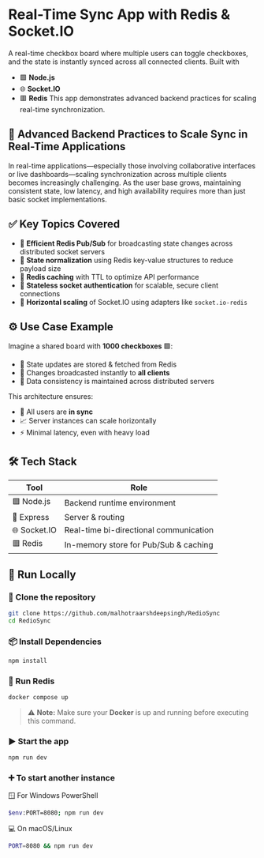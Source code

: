 # Real-Time Sync App with Redis & Socket.IO

A real-time checkbox board where multiple users can toggle checkboxes, and the state is instantly synced across all connected clients. 
Built with 
- 🟩 **Node.js**
- 🌐 **Socket.IO**
- 🟥 **Redis**
This app demonstrates advanced backend practices for scaling real-time synchronization.

## 🚀 Advanced Backend Practices to Scale Sync in Real-Time Applications

In real-time applications—especially those involving collaborative interfaces or live dashboards—scaling synchronization across multiple clients becomes increasingly challenging. As the user base grows, maintaining consistent state, low latency, and high availability requires more than just basic socket implementations.

## ✅ Key Topics Covered

- 📡 **Efficient Redis Pub/Sub** for broadcasting state changes across distributed socket servers
- 🧱 **State normalization** using Redis key-value structures to reduce payload size
- 🚀 **Redis caching** with TTL to optimize API performance
- 🔐 **Stateless socket authentication** for scalable, secure client connections
- 🧭 **Horizontal scaling** of Socket.IO using adapters like `socket.io-redis`

## ⚙️ Use Case Example

Imagine a shared board with **1000 checkboxes** 🟩:
- 🔁 State updates are stored & fetched from Redis
- 🔄 Changes broadcasted instantly to **all clients**
- 🧠 Data consistency is maintained across distributed servers

This architecture ensures:
- 📌 All users are **in sync**
- 📈 Server instances can scale horizontally
- ⚡ Minimal latency, even with heavy load

## 🛠️ Tech Stack

| Tool             | Role                                     |
|------------------|------------------------------------------|
| 🟩 Node.js        | Backend runtime environment              |
| 🚀 Express        | Server & routing                         |
| 🌐 Socket.IO      | Real-time bi-directional communication   |
| 🟥 Redis          | In-memory store for Pub/Sub & caching    |

## 🧪 Run Locally

### 🔁 Clone the repository
```bash
git clone https://github.com/malhotraarshdeepsingh/RedioSync
cd RedioSync
```

### 📦 Install Dependencies
```bash
npm install
```

### 🐳 Run Redis
```bash
docker compose up
```
> ⚠️ **Note:** Make sure your **Docker** is up and running before executing this command.

### ▶️ Start the app 
```bash
npm run dev
```
### ➕ To start another instance

🪟 For Windows PowerShell
```bash 
$env:PORT=8080; npm run dev
```

💻 On macOS/Linux
```bash
PORT=8080 && npm run dev
```

